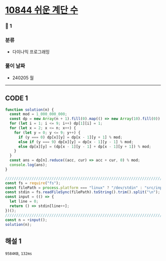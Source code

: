 # [10844 쉬운 계단 수](https://www.acmicpc.net/problem/10844)

### 🥈 1

### 분류

- 다이나믹 프로그래밍

### 풀이 날짜

- 240205 월

---

## CODE 1

```javascript
function solution(n) {
  const mod = 1_000_000_000;
  const dp = new Array(n + 1).fill(0).map(() => new Array(10).fill(0));
  for (let i = 1; i <= 9; i++) dp[1][i] = 1;
  for (let x = 2; x <= n; x++) {
    for (let y = 0; y <= 9; y++) {
      if (y === 0) dp[x][y] = dp[x - 1][y + 1] % mod;
      else if (y === 9) dp[x][y] = dp[x - 1][y - 1] % mod;
      else dp[x][y] = (dp[x - 1][y - 1] + dp[x - 1][y + 1]) % mod;
    }
  }
  const ans = dp[n].reduce((acc, cur) => acc + cur, 0) % mod;
  console.log(ans);
}

///////////////////////////////////////////////////////////////////////////////
const fs = require("fs");
const filePath = process.platform === "linux" ? "/dev/stdin" : "src/input.txt";
const stdin = fs.readFileSync(filePath).toString().trim().split("\n");
const input = (() => {
  let line = 0;
  return () => stdin[line++];
})();
///////////////////////////////////////////////////////////////////////////////
const n = +input();
solution(n);
```

## 해설 1

`9584KB`, `132ms`
